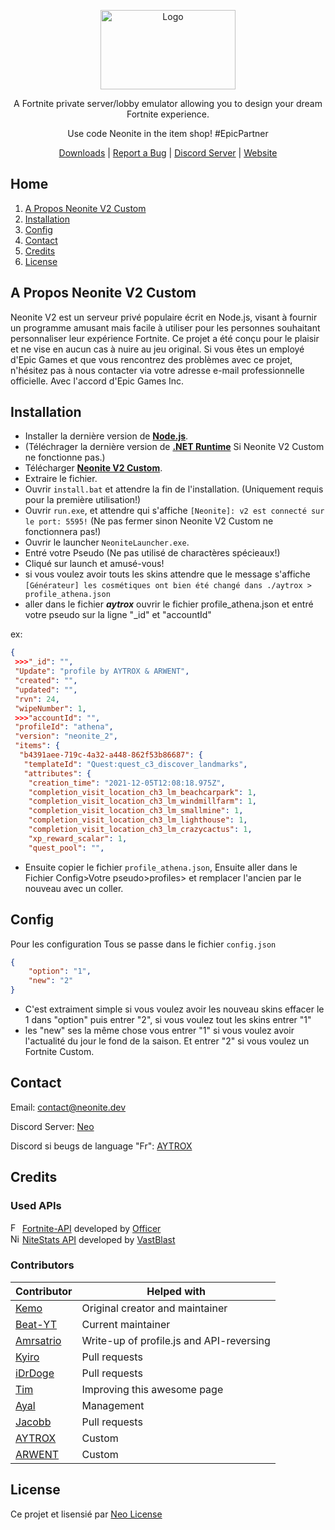 <!-- PROJECT SHIELDS -->
<!--
*** I'm using markdown "reference style" links for readability.
*** Reference links are enclosed in brackets [ ] instead of parentheses ( ).
*** See the bottom of this document for the declaration of the reference variables
*** for contributors-url, forks-url, etc. This is an optional, concise syntax you may use.
*** https://www.markdownguide.org/basic-syntax/#reference-style-links
-->

<!-- PROJECT LOGO -->

<p align="center">
	<img align="center" src="https://cdn.discordapp.com/attachments/838613584970776608/839187334515130408/neonitev2.png" alt="Logo" width="216" height="127">
</p>
<p align="center">A Fortnite private server/lobby emulator allowing you to design your dream Fortnite experience.</p>
<p align="center">Use code Neonite in the item shop! #EpicPartner</p>
<p align="center">
	<a href="https://github.com/AYTROX-OFFICIEL/NeoniteV2-Custom/archive/refs/heads/main.zip">Downloads</a> | 
	<a href="https://github.com/AYTROX-OFFICIEL/NeoniteV2-Custom/issues">Report a Bug</a> |
	<a href="https://dsc.gg/AYTROX">Discord Server</a> | 
	<a href="https://www.neonitedev.live">Website</a>
</p>



<!-- Home -->
## Home

<ol>
    <li><a href="#a-propos-neonite-v2-custom">A Propos Neonite V2 Custom</a></li>
    <li><a href="#installation">Installation</a></li>
    <li><a href="#config">Config</a></li>
    <li><a href="#contact">Contact</a></li>
    <li><a href="#credits">Credits</a></li>
    <li><a href="#license">License</a></li>
</ol>

<!-- A Propos NEONITEV2 Custom-->
## A Propos Neonite V2 Custom

Neonite V2 est un serveur privé populaire écrit en Node.js, visant à fournir un programme amusant mais facile à utiliser pour les personnes souhaitant personnaliser leur expérience Fortnite. Ce projet a été conçu pour le plaisir et ne vise en aucun cas à nuire au jeu original. Si vous êtes un employé d'Epic Games et que vous rencontrez des problèmes avec ce projet, n'hésitez pas à nous contacter via votre adresse e-mail professionnelle officielle.
Avec l'accord d'Epic Games Inc.

<!-- INSTALL -->
## Installation

- Installer la dernière version de **[Node.js](https://nodejs.org/en/download/current/)**. 
- (Téléchrager la dernière version de **[.NET Runtime](https://dotnet.microsoft.com/download)** Si Neonite V2 Custom ne fonctionne pas.)
- Télécharger **[Neonite V2 Custom](https://github.com/AYTROX-OFFICIEL/NeoniteV2-Custom/releases)**.
- Extraire le fichier.
- Ouvrir `install.bat` et attendre la fin de l'installation. (Uniquement requis pour la première utilisation!)	
- Ouvrir `run.exe`, et attendre qui s'affiche `[Neonite]: v2 est connecté sur le port: 5595!` (Ne pas fermer sinon Neonite V2 Custom ne fonctionnera pas!)
- Ouvrir le launcher `NeoniteLauncher.exe`.
- Entré votre Pseudo (Ne pas utilisé de charactères spécieaux!)	
- Cliqué sur launch et amusé-vous!
- si vous voulez avoir touts les skins attendre que le message s'affiche `[Générateur] les cosmétiques ont bien été changé dans ./aytrox > profile_athena.json`
- aller dans le fichier _**aytrox**_ ouvrir le fichier profile_athena.json et entré votre pseudo sur la ligne "_id" et "accountId"<br>

ex:
```json
{
 >>>"_id": "",
 "Update": "profile by AYTROX & ARWENT",
 "created": "",
 "updated": "",
 "rvn": 24,
 "wipeNumber": 1,
 >>>"accountId": "",
 "profileId": "athena",
 "version": "neonite_2",
 "items": {
  "b4391aee-719c-4a32-a448-862f53b86687": {
   "templateId": "Quest:quest_c3_discover_landmarks",
   "attributes": {
    "creation_time": "2021-12-05T12:08:18.975Z",
    "completion_visit_location_ch3_lm_beachcarpark": 1,
    "completion_visit_location_ch3_lm_windmillfarm": 1,
    "completion_visit_location_ch3_lm_smallmine": 1,
    "completion_visit_location_ch3_lm_lighthouse": 1,
    "completion_visit_location_ch3_lm_crazycactus": 1,
    "xp_reward_scalar": 1,
    "quest_pool": "",
```
- Ensuite copier le fichier `profile_athena.json`, Ensuite aller dans le Fichier Config>Votre pseudo>profiles> et remplacer l'ancien par le nouveau avec un coller.

<!-- Config -->
## Config

Pour les configuration Tous se passe dans le fichier `config.json`
```json
{
    "option": "1",
    "new": "2"
}
```
- C'est extraiment simple si vous voulez avoir les nouveau skins effacer le 1 dans "option" puis entrer "2", si vous voulez tout les skins entrer "1"
- les "new" ses la même chose vous entrer "1" si vous voulez avoir l'actualité du  jour le fond de la saison. Et entrer "2" si vous voulez un Fortnite Custom.

<!-- CONTACT -->
## Contact

Email: <a href="mailto:contact@neonite.dev">contact@neonite.dev</a>

Discord Server: [Neo](https://discord.gg/vM8p3mpWBS)

Discord si beugs de language "Fr": [AYTROX](https://dsc.gg/AYTROX)


<!-- CREDITS -->
## Credits

### Used APIs
<img src="https://fortnite-api.com/assets/img/logo.png" width="15" title="Fortnite-API"> [Fortnite-API](https://fortnite-api.com/) developed by [Officer](https://github.com/NotOfficer) <br>
<img src="https://api.nitestats.com/v1/static/ns-logo.png" width="15" title="NiteStats-API"> [NiteStats API](https://nitestats.com/) developed by [VastBlast](https://github.com/VastBlast)

### Contributors

| Contributor | Helped with |
| ----------- | ----------- |
| [Kemo](https://github.com/kem0o)  | Original creator and maintainer |
| [Beat-YT](https://github.com/Beat-YT)   | Current maintainer |
| [Amrsatrio](https://github.com/Amrsatrio)  | Write-up of profile.js and API-reversing |
| [Kyiro](https://github.com/Kyiro)   | Pull requests |
| [iDrDoge](https://github.com/iDrDoge)   | Pull requests |
| [Tim](https://github.com/timjans01)   | Improving this awesome page |
| [Ayal](https://github.com/AyalX)   | Management |
| [Jacobb](https://github.com/Jacobb626)   | Pull requests |
| [AYTROX](https://aytrox.com) | Custom |
| [ARWENT](https://github.com/jokarwent) | Custom |



<!-- LICENSE -->
## License

Ce projet et lisensié par [Neo License](https://github.com/NeoniteDev/NeoniteV2/blob/main/LICENSE)
